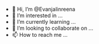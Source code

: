 - 👋 Hi, I’m @Evanjalinreena
- 👀 I’m interested in ...
- 🌱 I’m currently learning ...
- 💞️ I’m looking to collaborate on ...
- 📫 How to reach me ...

<!---
Evanjalinreena/Evanjalinreena is a ✨ special ✨ repository because its `README.md` (this file) appears on your GitHub profile.
You can click the Preview link to take a look at your changes.
--->
